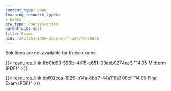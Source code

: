 ```yaml
---
content_type: page
learning_resource_types:
- Exams
ocw_type: CourseSection
parent_uid: null
title: Exams
uid: 7241f3e1-1d00-2b7c-8d7f-5847faa768b1
---
```


Solutions are not available for these exams.

{{< resource_link ffb0fd93-590b-4415-e651-03abb9274ee3 "14.05 Midterm (PDF)" >}}

{{< resource_link bbf02cea-1029-b14a-8bb7-44a116e300cf "14.05 Final Exam (PDF)" >}}